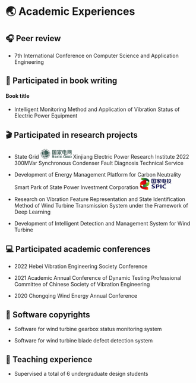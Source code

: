 # 🌏 Academic Experiences

## 🎧 Peer review

- 7th International Conference on Computer Science and Application Engineering

## 📖 Participated in book writing

####  Book title

- Intelligent Monitoring Method and Application of Vibration Status of Electric Power Equipment

## 🎬 Participated in research projects

- State Grid <img src='./images/sg.png' style='width: 6em;'> Xinjiang Electric Power Research Institute 2022 300MVar Synchronous Condenser Fault Diagnosis Technical Service

- Development of Energy Management Platform for Carbon Neutrality Smart Park of State Power Investment Corporation <img src='./images/SPIC.png' style='width: 6em;'>

- Research on Vibration Feature Representation and State Identification Method of Wind Turbine Transmission System under the Framework of Deep Learning

- Development of Intelligent Detection and Management System for Wind Turbine

## 💻 Participated academic conferences

- 2022 Hebei Vibration Engineering Society Conference

- 2021 Academic Annual Conference of Dynamic Testing Professional Committee of Chinese Society of Vibration Engineering

- 2020 Chongqing Wind Energy Annual Conference

## 📄 Software copyrights

- Software for wind turbine gearbox status monitoring system

- Software for wind turbine blade defect detection system

## 📐 Teaching experience

- Supervised a total of 6 undergraduate design students